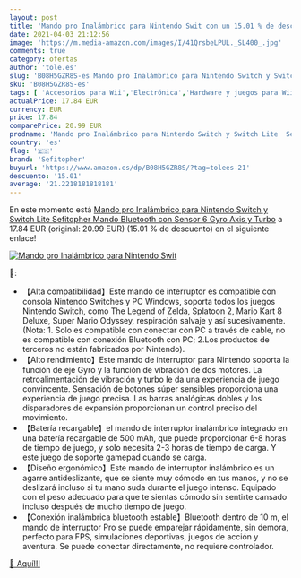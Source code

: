 ```yaml
---
layout: post
title: 'Mando pro Inalámbrico para Nintendo Swit con un 15.01 % de descuento'
date: 2021-04-03 21:12:56
image: 'https://m.media-amazon.com/images/I/41QrsbeLPUL._SL400_.jpg'
comments: true
category: ofertas
author: 'tole.es'
slug: 'B08H5GZR8S-es Mando pro Inalámbrico para Nintendo Switch y Switch Lite...'
sku: 'B08H5GZR8S-es'
tags: [ 'Accesorios para Wii','Electrónica','Hardware y juegos para Wii','Informática','Mandos y controles para Wii','Sistemas precursores y micro consolas','Videojuegos','nintendo','sefitopher', ]
actualPrice: 17.84 EUR
currency: EUR
price: 17.84
comparePrice: 20.99 EUR
prodname: 'Mando pro Inalámbrico para Nintendo Switch y Switch Lite  Sefitopher Mando Bluetooth con Sensor 6 Gyro Axis y Turbo'
country: 'es'
flag: '🇪🇸'
brand: 'Sefitopher'
buyurl: 'https://www.amazon.es/dp/B08H5GZR8S/?tag=tolees-21'
descuento: '15.01'
average: '21.2218181818181'
---
```


En este momento está [Mando pro Inalámbrico para Nintendo Switch y Switch Lite  Sefitopher Mando Bluetooth con Sensor 6 Gyro Axis y Turbo](https://www.amazon.es/dp/B08H5GZR8S/?tag=tolees-21) a 17.84 EUR (original: 20.99 EUR) (15.01 %  de descuento) en el siguiente enlace!

[![Mando pro Inalámbrico para Nintendo Swit](https://m.media-amazon.com/images/I/41QrsbeLPUL._SL400_.jpg)](https://www.amazon.es/dp/B08H5GZR8S/?tag=tolees-21)

🔎:

- 【Alta compatibilidad】Este mando de interruptor es compatible con consola Nintendo Switches y PC Windows, soporta todos los juegos Nintendo Switch, como The Legend of Zelda, Splatoon 2, Mario Kart 8 Deluxe, Super Mario Odyssey, respiración salvaje y así sucesivamente. (Nota: 1. Solo es compatible con conectar con PC a través de cable, no es compatible con conexión Bluetooth con PC; 2.Los productos de terceros no están fabricados por Nintendo).
- 【Alto rendimiento】Este mando de interruptor para Nintendo soporta la función de eje Gyro y la función de vibración de dos motores. La retroalimentación de vibración y turbo le da una experiencia de juego convincente. Sensación de botones súper sensibles proporciona una experiencia de juego precisa. Las barras analógicas dobles y los disparadores de expansión proporcionan un control preciso del movimiento.
- 【Batería recargable】el mando de interruptor inalámbrico integrado en una batería recargable de 500 mAh, que puede proporcionar 6-8 horas de tiempo de juego, y solo necesita 2-3 horas de tiempo de carga. Y este juego de soporte gamepad cuando se carga.
- 【Diseño ergonómico】Este mando de interruptor inalámbrico es un agarre antideslizante, que se siente muy cómodo en tus manos, y no se deslizará incluso si tu mano suda durante el juego intenso. Equipado con el peso adecuado para que te sientas cómodo sin sentirte cansado incluso después de mucho tiempo de juego.
- 【Conexión inalámbrica bluetooth estable】Bluetooth dentro de 10 m, el mando de interruptor Pro se puede emparejar rápidamente, sin demora, perfecto para FPS, simulaciones deportivas, juegos de acción y aventura. Se puede conectar directamente, no requiere controlador.

[🛒 Aquí!!!](https://www.amazon.es/dp/B08H5GZR8S/?tag=tolees-21)
